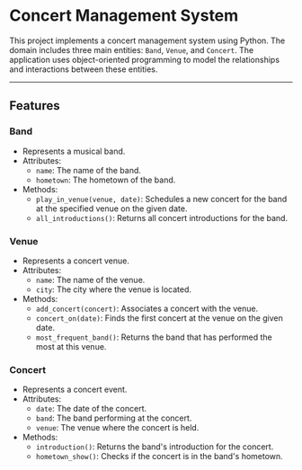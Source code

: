# Concert Management System

This project implements a concert management system using Python. The domain includes three main entities: `Band`, `Venue`, and `Concert`. The application uses object-oriented programming to model the relationships and interactions between these entities.

---

## Features

### Band
- Represents a musical band.
- Attributes:
  - `name`: The name of the band.
  - `hometown`: The hometown of the band.
- Methods:
  - `play_in_venue(venue, date)`: Schedules a new concert for the band at the specified venue on the given date.
  - `all_introductions()`: Returns all concert introductions for the band.

### Venue
- Represents a concert venue.
- Attributes:
  - `name`: The name of the venue.
  - `city`: The city where the venue is located.
- Methods:
  - `add_concert(concert)`: Associates a concert with the venue.
  - `concert_on(date)`: Finds the first concert at the venue on the given date.
  - `most_frequent_band()`: Returns the band that has performed the most at this venue.

### Concert
- Represents a concert event.
- Attributes:
  - `date`: The date of the concert.
  - `band`: The band performing at the concert.
  - `venue`: The venue where the concert is held.
- Methods:
  - `introduction()`: Returns the band's introduction for the concert.
  - `hometown_show()`: Checks if the concert is in the band's hometown.







